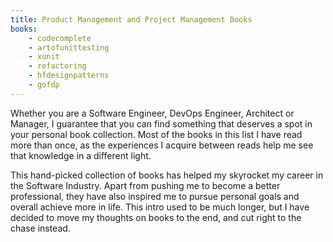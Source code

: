 ```yaml
---
title: Product Management and Project Management Books
books:
    - codecomplete
    - artofunittesting
    - xunit
    - refactoring
    - hfdesignpatterns
    - gofdp
---
```


Whether you are a Software Engineer, DevOps Engineer, Architect or Manager, I guarantee that you can find something that deserves a spot in your personal book collection. Most of the books in this list I have read more than once, as the experiences I acquire between reads help me see that knowledge in a different light.

This hand-picked collection of books has helped my skyrocket my career in the Software Industry. Apart from pushing me to become a better professional, they have also inspired me to pursue personal goals and overall achieve more in life. This intro used to be much longer, but I have decided to move my thoughts on books to the end, and cut right to the chase instead.
